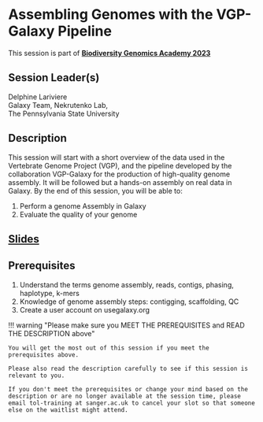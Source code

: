 # Assembling Genomes with the VGP-Galaxy Pipeline

This session is part of [**Biodiversity Genomics Academy 2023**](https://BGA23.org)

## Session Leader(s)

Delphine Lariviere  
Galaxy Team, Nekrutenko Lab,  
The Pennsylvania State University

## Description

This session will start with a short overview of the data used in the Vertebrate Genome Project (VGP), and the pipeline developed by the collaboration VGP-Galaxy for the production of high-quality genome assembly. It will be followed but a hands-on assembly on real data in Galaxy. 
By the end of this session, you will be able to: 

1. Perform a genome Assembly in Galaxy
2. Evaluate the quality of your genome

## **[Slides](BGA23_slides.pdf)**

## Prerequisites

1. Understand the terms genome assembly, reads, contigs, phasing, haplotype, k-mers
2. Knowledge of genome assembly steps: contigging, scaffolding, QC
3. Create a user account on usegalaxy.org

!!! warning "Please make sure you MEET THE PREREQUISITES and READ THE DESCRIPTION above"

    You will get the most out of this session if you meet the prerequisites above.

    Please also read the description carefully to see if this session is relevant to you.
    
    If you don't meet the prerequisites or change your mind based on the description or are no longer available at the session time, please email tol-training at sanger.ac.uk to cancel your slot so that someone else on the waitlist might attend.
